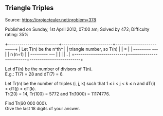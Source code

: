 Triangle Triples
----------------

Source: https://projecteuler.net/problem=378

Published on Sunday, 1st April 2012, 07:00 am; Solved by 472; Difficulty
rating: 35%

+--------------------------+--------------------------+--------------------------+
| Let T(n) be the n^th^    |
| triangle number, so T(n) |
| =                        |
|   --------- ---          |
|   n (n+1)                |
|   --------- ---          |
|                          |
| .                        |
+--------------------------+--------------------------+--------------------------+

Let dT(n) be the number of divisors of T(n).\
 E.g.: T(7) = 28 and dT(7) = 6.

Let Tr(n) be the number of triples (i, j, k) such that 1 ≤ i \< j \< k ≤
n and dT(i) \> dT(j) \> dT(k).\
 Tr(20) = 14, Tr(100) = 5772 and Tr(1000) = 11174776.

Find Tr(60 000 000).\
 Give the last 18 digits of your answer.

